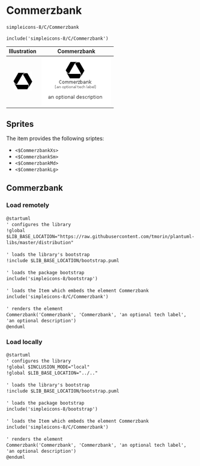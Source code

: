 # Commerzbank


```text
simpleicons-8/C/Commerzbank
```

```text
include('simpleicons-8/C/Commerzbank')
```



| Illustration | Commerzbank |
| :---: | :---: |
| ![illustration for Illustration](../../simpleicons-8/C/Commerzbank.png) | ![illustration for Commerzbank](../../simpleicons-8/C/Commerzbank.Local.png) |



## Sprites
The item provides the following sriptes:

- `<$CommerzbankXs>`
- `<$CommerzbankSm>`
- `<$CommerzbankMd>`
- `<$CommerzbankLg>`





## Commerzbank

### Load remotely
```plantuml
@startuml
' configures the library
!global $LIB_BASE_LOCATION="https://raw.githubusercontent.com/tmorin/plantuml-libs/master/distribution"

' loads the library's bootstrap
!include $LIB_BASE_LOCATION/bootstrap.puml

' loads the package bootstrap
include('simpleicons-8/bootstrap')

' loads the Item which embeds the element Commerzbank
include('simpleicons-8/C/Commerzbank')

' renders the element
Commerzbank('Commerzbank', 'Commerzbank', 'an optional tech label', 'an optional description')
@enduml
```

### Load locally
```plantuml
@startuml
' configures the library
!global $INCLUSION_MODE="local"
!global $LIB_BASE_LOCATION="../.."

' loads the library's bootstrap
!include $LIB_BASE_LOCATION/bootstrap.puml

' loads the package bootstrap
include('simpleicons-8/bootstrap')

' loads the Item which embeds the element Commerzbank
include('simpleicons-8/C/Commerzbank')

' renders the element
Commerzbank('Commerzbank', 'Commerzbank', 'an optional tech label', 'an optional description')
@enduml
```


